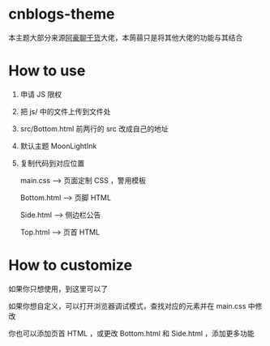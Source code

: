# cnblogs-theme

本主题大部分来源[阿豪聊干货](https://www.cnblogs.com/hafiz/p/9276689.html)大佬，本蒟蒻只是将其他大佬的功能与其结合

# How to use

1. 申请 JS 限权
2. 把 js/ 中的文件上传到文件处
3. src/Bottom.html 前两行的 src 改成自己的地址
4. 默认主题 MoonLightInk
5. 复制代码到对应位置

    main.css --> 页面定制 CSS ，警用模板

    Bottom.html --> 页脚 HTML

    Side.html --> 侧边栏公告

    Top.html --> 页首 HTML

# How to customize

如果你只想使用，到这里可以了

如果你想自定义，可以打开浏览器调试模式，查找对应的元素并在 main.css 中修改

你也可以添加页首 HTML ，或更改 Bottom.html 和 Side.html ，添加更多功能
